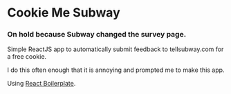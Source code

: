 # Cookie Me Subway

### On hold because Subway changed the survey page.

Simple ReactJS app to automatically submit feedback to tellsubway.com for a free cookie.

I do this often enough that it is annoying and prompted me to make this app.

Using [React Boilerplate](https://github.com/mxstbr/react-boilerplate).

